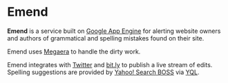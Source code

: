 # Emend

**Emend** is a service built on [Google App
Engine](http://code.google.com/appengine/) for alerting website owners and
authors of grammatical and spelling mistakes found on their site.

Emend uses [Megaera](http://github.com/tantalor/megaera/) to handle the
dirty work.

Emend integrates with [Twitter](http://twitter.com) and [bit.ly](http://bit.ly)
to publish a live stream of edits. Spelling suggestions are provided by
[Yahoo! Search BOSS](http://developer.yahoo.com/search/boss/boss_guide/Spelling_Suggest.html)
via [YQL](http://developer.yahoo.com/yql/).
